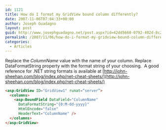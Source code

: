 ```yaml
---
id: 1121
title: How do I format my GridView bound column differently?
date: 2007-11-06T07:04:33+00:00
author: Joseph Guadagno
layout: post
guid: http://www.josephguadagno.net/post.aspx?id=42dd5660-0792-402d-8c2a-81c5ea7d5582
permalink: /2007/11/06/how-do-i-format-my-gridview-bound-column-differently/
categories:
  - Articles
---
```

Replace the _ColumnName_ value with the name of your column. Replace DataFormatString property with the format string of your choosing.  A good reference for .NET string formats is available at [http://john-sheehan.com/blog/index.php/net-cheat-sheets/](http://john-sheehan.com/blog/index.php/net-cheat-sheets/)

```html
<asp:GridView ID="GridView1" runat=“server”>
  <columns>
    <asp:BoundField DataField="ColumnName"
      DataFormatString="{0:M-dd-yyyy}" 
      HtmlEncode="false"
      HeaderText="ColumnName" />
  </columns>
</asp:GridView>
```